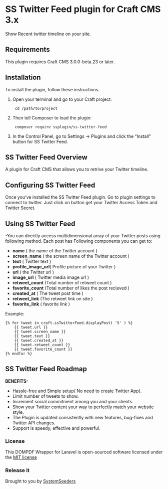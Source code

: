 # SS Twitter Feed plugin for Craft CMS 3.x

Show Recent twitter timeline on your site. 


## Requirements

This plugin requires Craft CMS 3.0.0-beta.23 or later.

## Installation

To install the plugin, follow these instructions.

1. Open your terminal and go to your Craft project:

        cd /path/to/project

2. Then tell Composer to load the plugin:

        composer require ssplugin/ss-twitter-feed

3. In the Control Panel, go to Settings → Plugins and click the “Install” button for SS Twitter Feed.

## SS Twitter Feed Overview

A plugin for Craft CMS that allows you to retrive your Twitter timeline.

## Configuring SS Twitter Feed

Once you’ve installed the SS Twitter Feed plugin. 
Go to plugin settings to connect to twitter.
Just click on button get your Twitter Access Token and Twitter Secret.

## Using SS Twitter Feed

-You can directly access multidimensional array of your Twitter posts using following method.
Each post has Following components you can get to:
<ul>
   <li> <strong>name</strong> ( the name of the Twitter account )</li>
   <li> <strong>screen_name</strong> ( the screen name of the Twitter account )</li>
   <li> <strong>text</strong> ( Twitter text )</li>
   <li> <strong>profile_image_url</strong>( Profile picture of your Twitter )</li>
   <li> <strong>url</strong> ( the Twitter url )</li>
   <li> <strong>image_url</strong> ( Twitter media image url )</li>
   <li> <strong>retweet_count</strong>  (Total number of retweet count  )</li>
   <li> <strong>favorite_count</strong> (Total number of likes the post recieved )</li>
   <li> <strong>created_at</strong>     ( The tweet post time )</li>
   <li> <strong>retweet_link</strong> (The retweet link on site )</li>
   <li> <strong>favorite_link</strong> (  favorite link )</li>
</ul>

Example:
```
{% for tweet in craft.ssTwitterFeed.displayPost( '5' ) %}
	{{ tweet.url }}
	{{ tweet.screen_name }}
	{{ tweet.text }}
	{{ tweet.created_at }}
	{{ tweet.retweet_count }}
	{{ tweet.favorite_count }}
{% endfor %}
```
## SS Twitter Feed Roadmap

**BENEFITS:**
<ul>
    <li> Hassle-free and Simple setup( No need to create Twitter App).</li>
    <li> Limit number of tweets to show.</li>
    <li> Increment social commitment among you and your clients.</li>
    <li> Show your Twitter content your way to perfectly match your website style.</li>
    <li> The Plugin is updated consistently with new features, bug-fixes and Twitter API changes.</li>
    <li> Support is speedy, effective and powerful.</li>
</ul>

### License

This DOMPDF Wrapper for Laravel is open-sourced software licensed under the [MIT license](http://opensource.org/licenses/MIT)

### Release it

Brought to you by [SystemSeeders](http://www.systemseeders.com/)
